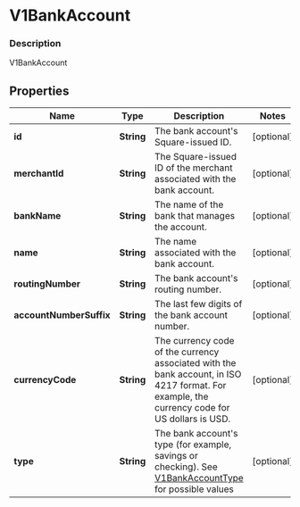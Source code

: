 
# V1BankAccount

### Description

V1BankAccount

## Properties
Name | Type | Description | Notes
------------ | ------------- | ------------- | -------------
**id** | **String** | The bank account&#39;s Square-issued ID. |  [optional]
**merchantId** | **String** | The Square-issued ID of the merchant associated with the bank account. |  [optional]
**bankName** | **String** | The name of the bank that manages the account. |  [optional]
**name** | **String** | The name associated with the bank account. |  [optional]
**routingNumber** | **String** | The bank account&#39;s routing number. |  [optional]
**accountNumberSuffix** | **String** | The last few digits of the bank account number. |  [optional]
**currencyCode** | **String** | The currency code of the currency associated with the bank account, in ISO 4217 format. For example, the currency code for US dollars is USD. |  [optional]
**type** | **String** | The bank account&#39;s type (for example, savings or checking). See [V1BankAccountType](#type-v1bankaccounttype) for possible values |  [optional]



